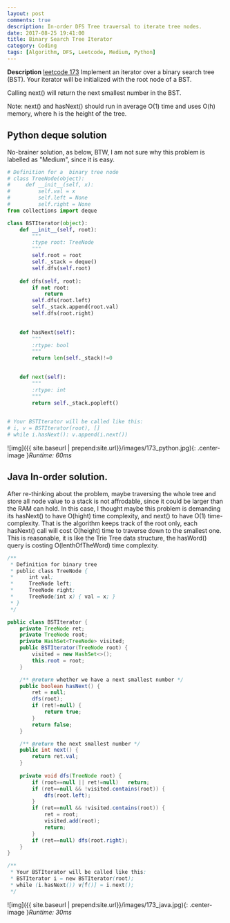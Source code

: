 ```yaml
---
layout: post
comments: true
description: In-order DFS Tree traversal to iterate tree nodes.
date: 2017-08-25 19:41:00
title: Binary Search Tree Iterator
category: Coding
tags: [Algorithm, DFS, Leetcode, Medium, Python]
---
```


**Description**
[leetcode 173](https://leetcode.com/problems/binary-search-tree-iterator/description/)
Implement an iterator over a binary search tree (BST). Your iterator will be initialized with the root node of a BST.

Calling next() will return the next smallest number in the BST.

Note: next() and hasNext() should run in average O(1) time and uses O(h) memory, where h is the height of the tree.



## Python deque solution
No-brainer solution, as below,
BTW, I am not sure why this problem is labelled as "Medium", since it is easy.

```python
# Definition for a  binary tree node
# class TreeNode(object):
#     def __init__(self, x):
#         self.val = x
#         self.left = None
#         self.right = None
from collections import deque

class BSTIterator(object):
    def __init__(self, root):
        """
        :type root: TreeNode
        """
        self.root = root
        self._stack = deque()
        self.dfs(self.root)
        
    def dfs(self, root):
        if not root:
            return
        self.dfs(root.left)
        self._stack.append(root.val)
        self.dfs(root.right)
        

    def hasNext(self):
        """
        :rtype: bool
        """
        return len(self._stack)!=0
        

    def next(self):
        """
        :rtype: int
        """
        return self._stack.popleft()
        

# Your BSTIterator will be called like this:
# i, v = BSTIterator(root), []
# while i.hasNext(): v.append(i.next())
```

![img]({{ site.baseurl | prepend:site.url}}/images/173_python.jpg){: .center-image }*Runtime: 60ms*

## Java In-order solution.
After re-thinking about the problem, maybe traversing the whole tree and store all node value to a stack is not affrodable,
since it could be larger than the RAM can hold.
In this case, I thought maybe this problem is demanding its hasNext() to have O(hight) time complexity, and next() to have O(1) time-complexity.
That is the algorithm keeps track of the root only, each hasNext() call will cost O(height) time to traverse down to the smallest one.
This is reasonable, it is like the Trie Tree data structure, the hasWord() query is costing O(lenthOfTheWord) time complexity.

```java
/**
 * Definition for binary tree
 * public class TreeNode {
 *     int val;
 *     TreeNode left;
 *     TreeNode right;
 *     TreeNode(int x) { val = x; }
 * }
 */

public class BSTIterator {
    private TreeNode ret;
    private TreeNode root;
    private HashSet<TreeNode> visited;
    public BSTIterator(TreeNode root) {
        visited = new HashSet<>();
        this.root = root;
    }

    /** @return whether we have a next smallest number */
    public boolean hasNext() {
        ret = null;
        dfs(root);
        if (ret!=null) {
            return true;
        }
        return false;
    }

    /** @return the next smallest number */
    public int next() {
        return ret.val;
    }
    
    private void dfs(TreeNode root) {
        if (root==null || ret!=null)   return;
        if (ret==null && !visited.contains(root)) {
            dfs(root.left);
        }
        if (ret==null && !visited.contains(root)) {
            ret = root;
            visited.add(root);
            return;
        }
        if (ret==null) dfs(root.right);
    }
}

/**
 * Your BSTIterator will be called like this:
 * BSTIterator i = new BSTIterator(root);
 * while (i.hasNext()) v[f()] = i.next();
 */

```
![img]({{ site.baseurl | prepend:site.url}}/images/173_java.jpg){: .center-image }*Runtime: 30ms*
